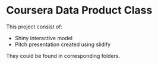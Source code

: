 # Coursera Data Product Class

This project consist of:

* Shiny interactive model
* Pitch presentation created using slidify

They could be found in corresponding folders.

